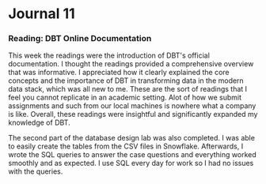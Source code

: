 # Journal 11
### Reading: DBT Online Documentation

This week the readings were the introduction of DBT's official documentation. I thought the readings provided a comprehensive overview that was informative. I appreciated how it clearly explained the core concepts and the importance of DBT in transforming data in the modern data stack, which was all new to me.  These are the sort of readings that I feel you cannot replicate in an academic setting. Alot of how we submit assignments and such from our local machines is nowhere what a company is like. Overall, these readings were insightful and significantly expanded my knowledge of DBT.

The second part of the database design lab was also completed. I was able to easily create the tables from the CSV files in Snowflake. Afterwards, I wrote the SQL queries to answer the case questions and everything worked smoothly and as expected. I use SQL every day for work so I had no issues with the queries.